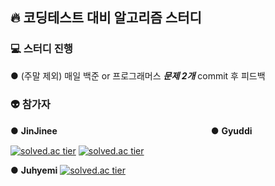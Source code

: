 ## 🔥 코딩테스트 대비 알고리즘 스터디
### 💻 스터디 진행
● (주말 제외) 매일 백준 or 프로그래머스 ***문제 2개*** commit 후 피드백
### 👽 참가자
● **JinJinee** 　　　　　　　　　　　　　　　  　　● **Gyuddi** 　　　　　　　　　　　  　　　　　

[![solved.ac tier](http://mazassumnida.wtf/api/generate_badge?boj=wls3147)](https://solved.ac/wls3147)
[![solved.ac tier](http://mazassumnida.wtf/api/generate_badge?boj=samll8539)](https://solved.ac/samll8539)

● **Juhyemi**
[![solved.ac tier](http://mazassumnida.wtf/api/generate_badge?boj=rlawngp124)](https://solved.ac/rlawngp124)
